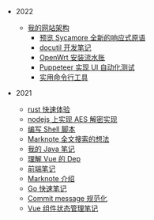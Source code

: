 - 2022
  - [我的网站架构](docs/202205/my-site.md)
	- [预览 Sycamore 全新的响应式原语](docs/202203/sycamore-new-reactive-primitives.md)
	- [docutil 开发笔记](docs/202202/notes-on-docutil.md)
	- [OpenWrt 安装流水账](docs/202201/openwrt-install.md)
	- [Puppeteer 实现 UI 自动化测试](docs/202201/puppeteer.md)
	- [实用命令行工具](docs/202201/cli-collection.md)

- 2021
  - [rust 快速体验](docs/202112/rust-flash.md)
  - [nodejs 上实现 AES 解密实现](docs/202112/aes-decrypt.md)
  - [编写 Shell 脚本](docs/202111/bash.md)
  - [Marknote 全文搜索的想法](docs/202111/full-text-search-for-marknote.md)
  - [我的 Java 笔记](docs/202111/my-java-notes.md)
  - [理解 Vue 的 Dep](docs/202111/dep-in-vuejs.md)
  - [前端笔记](docs/202111/frontend-tips.md)
  - [Marknote 介绍](docs/202111/marknote-intro.md)
  - [Go 快速笔记](docs/202110/go-quick-learn.md)
  - [Commit message 规范化](docs/202109/20210928-change-log.md)
  - [Vue 组件状态管理笔记](docs/202109/20210906-state-manage-in-vue.md)
